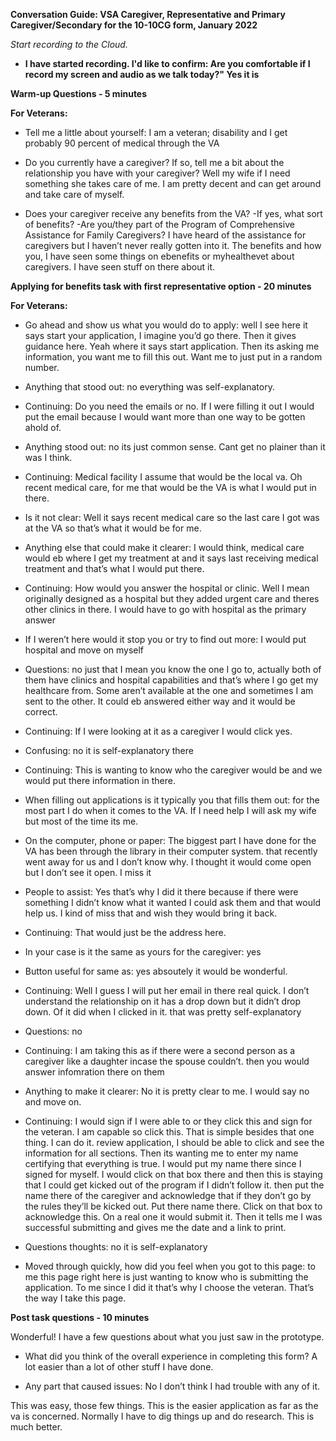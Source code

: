 **Conversation Guide: VSA Caregiver, Representative and Primary Caregiver/Secondary for the 10-10CG form, January 2022**

*Start recording to the Cloud.*

* **I have started recording. I'd like to confirm: Are you comfortable if I record my screen and audio as we talk today?" Yes it is**

**Warm-up Questions - 5 minutes**

**For Veterans:**

* Tell me a little about yourself: I am a veteran; disability and I get probably 90 percent of medical through the VA

* Do you currently have a caregiver? If so, tell me a bit about the relationship you have with your caregiver? Well my wife if I need something she takes care of me. I am pretty decent and can get around and take care of myself.

* Does your caregiver receive any benefits from the VA? -If yes, what sort of benefits? -Are you/they part of the Program of Comprehensive Assistance for Family Caregivers? I have heard of the assistance for caregivers but I haven’t never really gotten into it. The benefits and how you, I have seen some things on ebenefits or myhealthevet about caregivers. I have seen stuff on there about it.

**Applying for benefits task with first representative option - 20 minutes**

**For Veterans:**

* Go ahead and show us what you would do to apply: well I see here it says start your application, I imagine you’d go there. Then it gives guidance here. Yeah where it says start application. Then its asking me information, you want me to fill this out. Want me to just put in a random number.

* Anything that stood out: no everything was self-explanatory.

* Continuing: Do you need the emails or no. If I were filling it out I would put the email because I would want more than one way to be gotten ahold of.

* Anything stood out: no its just common sense. Cant get no plainer than it was I think.

* Continuing: Medical facility I assume that would be the local va.  Oh recent medical care, for me that would be the VA is what I would put in there.

* Is it not clear: Well it says recent medical care so the last care I got was at the VA so that’s what it would be for me.

* Anything else that could make it clearer: I would think, medical care would eb where I get my treatment at and it says last receiving medical treatment and that’s what I would put there.

* Continuing: How would you answer the hospital or clinic. Well I mean originally designed as a hospital but they added urgent care and theres other clinics in there. I would have to go with hospital as the primary answer

* If I weren’t here would it stop you or try to find out more: I would put hospital and move on myself

* Questions: no just that I mean you know the one I go to, actually both of them have clinics and hospital capabilities and that’s where I go get my healthcare from. Some aren’t available at the one and sometimes I am sent to the other. It could eb answered either way and it would be correct.

* Continuing: If I were looking at it as a caregiver I would click yes.

* Confusing: no it is self-explanatory there

* Continuing:  This is wanting to know who the caregiver would be and we would put there information in there.

* When filling out applications is it typically you that fills them out: for the most part I do when it comes to the VA. If I need help I will ask my wife but most of the time its me.

* On the computer, phone or paper: The biggest part I have done for the VA has been through the library in their computer system. that recently went away for us and I don’t know why. I thought it would come open but I don’t see it open. I miss it

* People to assist: Yes that’s why I did it there because if there were something I didn’t know what it wanted I could ask them and that would help us. I kind of miss that and wish they would bring it back.

* Continuing: That would just be the address here.

* In your case is it the same as yours for the caregiver: yes

* Button useful for same as: yes absoutely it would be wonderful.

* Continuing: Well I guess I will put her email in there real quick. I don’t understand the relationship on it has a drop down but it didn’t drop down. Of it did when I clicked in it.  that was pretty self-explanatory

* Questions: no

* Continuing: I am taking this as if there were a second person as a caregiver like a daughter incase the spouse couldn’t. then you would answer infomration there on them

* Anything to make it clearer: No it is pretty clear to me. I would say no and move on.

* Continuing: I would sign if I were able to or they click this and sign for the veteran. I am capable so click this.   That is simple  besides that one thing. I can do it. review application, I should be able to click and see the information for all sections. Then its wanting me to enter my name certifying that everything is true. I would put my name there since I signed for myself. I would click on that box there and then this is staying that I could get kicked out of the program if I didn’t follow it. then put the name there of the caregiver and acknowledge that if they don’t go by the rules they’ll be kicked out. Put there name there. Click on that box to acknowledge this. On a real one it would submit it. Then it tells me I was successful submitting and gives me the date and a link to print.

* Questions thoughts: no it is self-explanatory

* Moved through quickly, how did you feel when you got to this page: to me this page right here is just wanting to know who is submitting the application. To me since I did it that’s why I choose the veteran. That’s the way I take this page.

**Post task questions - 10 minutes**

Wonderful! I have a few questions about what you just saw in the prototype.

* What did you think of the overall experience in completing this form? A lot easier than a lot of other stuff I have done.

* Any part that caused issues: No I don’t think I had trouble with any of it.

This was easy, those few things. This is the easier application as far as the va is concerned. Normally I have to dig things up and do research. This is much better.

 

